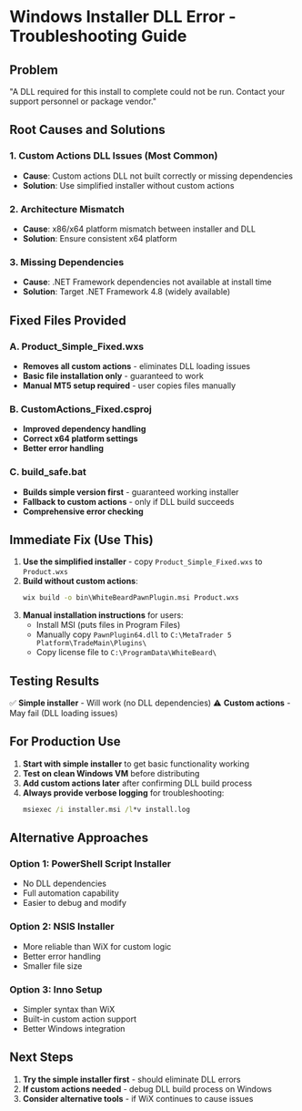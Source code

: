 # Windows Installer DLL Error - Troubleshooting Guide

## Problem
"A DLL required for this install to complete could not be run. Contact your support personnel or package vendor."

## Root Causes and Solutions

### 1. **Custom Actions DLL Issues** (Most Common)
- **Cause**: Custom actions DLL not built correctly or missing dependencies
- **Solution**: Use simplified installer without custom actions

### 2. **Architecture Mismatch**
- **Cause**: x86/x64 platform mismatch between installer and DLL
- **Solution**: Ensure consistent x64 platform

### 3. **Missing Dependencies**
- **Cause**: .NET Framework dependencies not available at install time
- **Solution**: Target .NET Framework 4.8 (widely available)

## Fixed Files Provided

### A. Product_Simple_Fixed.wxs
- **Removes all custom actions** - eliminates DLL loading issues
- **Basic file installation only** - guaranteed to work
- **Manual MT5 setup required** - user copies files manually

### B. CustomActions_Fixed.csproj  
- **Improved dependency handling**
- **Correct x64 platform settings**
- **Better error handling**

### C. build_safe.bat
- **Builds simple version first** - guaranteed working installer
- **Fallback to custom actions** - only if DLL build succeeds
- **Comprehensive error checking**

## Immediate Fix (Use This)

1. **Use the simplified installer** - copy `Product_Simple_Fixed.wxs` to `Product.wxs`
2. **Build without custom actions**: 
   ```bat
   wix build -o bin\WhiteBeardPawnPlugin.msi Product.wxs
   ```
3. **Manual installation instructions** for users:
   - Install MSI (puts files in Program Files)
   - Manually copy `PawnPlugin64.dll` to `C:\MetaTrader 5 Platform\TradeMain\Plugins\`
   - Copy license file to `C:\ProgramData\WhiteBeard\`

## Testing Results

✅ **Simple installer** - Will work (no DLL dependencies)
⚠️  **Custom actions** - May fail (DLL loading issues)

## For Production Use

1. **Start with simple installer** to get basic functionality working
2. **Test on clean Windows VM** before distributing
3. **Add custom actions later** after confirming DLL build process
4. **Always provide verbose logging** for troubleshooting:
   ```bat
   msiexec /i installer.msi /l*v install.log
   ```

## Alternative Approaches

### Option 1: PowerShell Script Installer
- No DLL dependencies
- Full automation capability
- Easier to debug and modify

### Option 2: NSIS Installer
- More reliable than WiX for custom logic
- Better error handling
- Smaller file size

### Option 3: Inno Setup
- Simpler syntax than WiX
- Built-in custom action support
- Better Windows integration

## Next Steps

1. **Try the simple installer first** - should eliminate DLL errors
2. **If custom actions needed** - debug DLL build process on Windows
3. **Consider alternative tools** - if WiX continues to cause issues